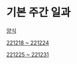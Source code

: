 # 기본 주간 일과

[양식](%E1%84%80%E1%85%B5%E1%84%87%E1%85%A9%E1%86%AB%20%E1%84%8C%E1%85%AE%E1%84%80%E1%85%A1%E1%86%AB%20%E1%84%8B%E1%85%B5%E1%86%AF%E1%84%80%E1%85%AA%207d375f177e13442f8dafb29280f1f8a4/%E1%84%8B%E1%85%A3%E1%86%BC%E1%84%89%E1%85%B5%E1%86%A8%201bf238e3911b46b4b2c3f60ed61f595d.md)

[221218 ~  221224](%E1%84%80%E1%85%B5%E1%84%87%E1%85%A9%E1%86%AB%20%E1%84%8C%E1%85%AE%E1%84%80%E1%85%A1%E1%86%AB%20%E1%84%8B%E1%85%B5%E1%86%AF%E1%84%80%E1%85%AA%207d375f177e13442f8dafb29280f1f8a4/221218%20~%20221224%206fa6f2b1bbfc4515a5b23b8077580731.md)

[221225 ~ 221231](%E1%84%80%E1%85%B5%E1%84%87%E1%85%A9%E1%86%AB%20%E1%84%8C%E1%85%AE%E1%84%80%E1%85%A1%E1%86%AB%20%E1%84%8B%E1%85%B5%E1%86%AF%E1%84%80%E1%85%AA%207d375f177e13442f8dafb29280f1f8a4/221225%20~%20221231%20a55b2d650ec74a3f832826e57e8ba56d.md)